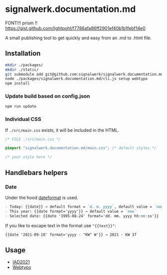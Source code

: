 # signalwerk.documentation.md

FONT!!!
prism !! https://gist.github.com/lightpohl/f7786afa86ff2901ef40b1b1febf14e0

A small publishing tool to get quickly and easy from an .md to .html file.

## Installation

```bash
mkdir ./packages/
mkdir ./static/
git submodule add git@github.com:signalwerk/signalwerk.documentation.md.git ./packages/signalwerk.documentation.md
node ./packages/signalwerk.documentation.md/cli.js setup webtypo
npm install
```

### Update build based on config.json

```bash
npm run update
```

### Individual CSS

If `./src/main.css` exists, it will be included in the HTML.

```css
/* FILE ./src/main.css */

@import "signalwerk.documentation.md/main.css"; /* default styles */

/* your style here */
```

## Handlebars helpers

### Date

Under the hood [dateformat](https://www.npmjs.com/package/dateformat) is used.

```md
- Today: {{date}} → default format = `d. m. yyyy`, default value = `now`
- This year: {{date format='yyyy'}} → default value = `now`
- Selected date: {{date '1995-08-24' format='dd. mm. yyyy hh:mm:ss'}}
```

If you like to escape text in the format use `"{{text}}"`: 

```md
{{date '2021-09-18' format='yyyy · "KW" W'}} → 2021 · KW 37 
```

## Usage
* [IAD2021](https://iad2021.signalwerk.ch/)
* [Webtypo](https://webtypo.signalwerk.ch/)
